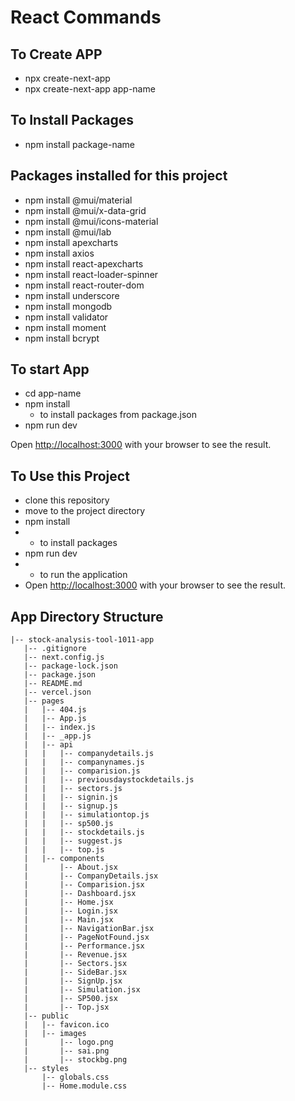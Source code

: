 # React Commands

## To Create APP

- npx create-next-app
- npx create-next-app app-name

## To Install Packages

- npm install package-name

## Packages installed for this project

- npm install @mui/material
- npm install @mui/x-data-grid
- npm install @mui/icons-material
- npm install @mui/lab
- npm install apexcharts
- npm install axios
- npm install react-apexcharts
- npm install react-loader-spinner
- npm install react-router-dom
- npm install underscore
- npm install mongodb
- npm install validator
- npm install moment
- npm install bcrypt

## To start App

- cd app-name
- npm install
  - to install packages from package.json
- npm run dev

Open [http://localhost:3000](http://localhost:3000) with your browser to see the result.

## To Use this Project

- clone this repository
- move to the project directory
- npm install
- - to install packages
- npm run dev
- - to run the application
- Open [http://localhost:3000](http://localhost:3000) with your browser to see the result.

## App Directory Structure

```
|-- stock-analysis-tool-1011-app
   |-- .gitignore
   |-- next.config.js
   |-- package-lock.json
   |-- package.json
   |-- README.md
   |-- vercel.json
   |-- pages
   |   |-- 404.js
   |   |-- App.js
   |   |-- index.js
   |   |-- _app.js
   |   |-- api
   |   |   |-- companydetails.js
   |   |   |-- companynames.js
   |   |   |-- comparision.js
   |   |   |-- previousdaystockdetails.js
   |   |   |-- sectors.js
   |   |   |-- signin.js
   |   |   |-- signup.js
   |   |   |-- simulationtop.js
   |   |   |-- sp500.js
   |   |   |-- stockdetails.js
   |   |   |-- suggest.js
   |   |   |-- top.js
   |   |-- components
   |       |-- About.jsx
   |       |-- CompanyDetails.jsx
   |       |-- Comparision.jsx
   |       |-- Dashboard.jsx
   |       |-- Home.jsx
   |       |-- Login.jsx
   |       |-- Main.jsx
   |       |-- NavigationBar.jsx
   |       |-- PageNotFound.jsx
   |       |-- Performance.jsx
   |       |-- Revenue.jsx
   |       |-- Sectors.jsx
   |       |-- SideBar.jsx
   |       |-- SignUp.jsx
   |       |-- Simulation.jsx
   |       |-- SP500.jsx
   |       |-- Top.jsx
   |-- public
   |   |-- favicon.ico
   |   |-- images
   |       |-- logo.png
   |       |-- sai.png
   |       |-- stockbg.png
   |-- styles
       |-- globals.css
       |-- Home.module.css
```
